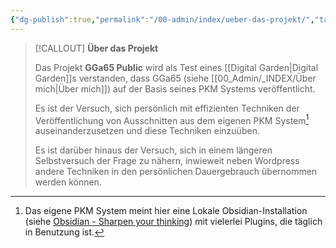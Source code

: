 ```yaml
---
{"dg-publish":true,"permalink":"/00-admin/index/ueber-das-projekt/","tags":["class/outcome"],"created":"2023-11-05T16:30:06.379+01:00","updated":"2023-11-06T07:37:38.817+01:00"}
---
```




> [!CALLOUT]   **Über das Projekt**
> 
> Das Projekt **GGa65 Public** wird als Test eines [[Digital Garden\|Digital Garden]]s verstanden, dass GGa65 (siehe [[00_Admin/_INDEX/Über mich\|Über mich]]) auf der Basis seines PKM Systems veröffentlicht.
> 
> Es ist der Versuch, sich persönlich mit effizienten Techniken der Veröffentlichung von Ausschnitten aus dem eigenen PKM System[^1] auseinanderzusetzen und diese Techniken einzuüben.
> 
> Es ist darüber hinaus der Versuch, sich in einem längeren Selbstversuch der Frage zu nähern, inwieweit neben Wordpress andere Techniken in den persönlichen Dauergebrauch übernommen werden können.   
>    
  


[^1]: Das eigene PKM System meint hier eine Lokale Obsidian-Installation (siehe [Obsidian - Sharpen your thinking](https://obsidian.md/)) mit vielerlei Plugins, die täglich in Benutzung ist.